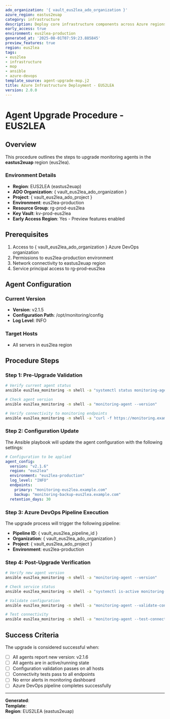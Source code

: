 ```yaml
---
ado_organization: '{ vault_eus2lea_ado_organization }'
azure_region: eastus2euap
category: infrastructure
description: Deploy core infrastructure components across Azure regions
early_access: true
environment: eus2lea-production
generated_at: '2025-08-01T07:59:23.885845'
preview_features: true
region: eus2lea
tags:
- eus2lea
- infrastructure
- mop
- ansible
- azure-devops
template_source: agent-upgrade-mop.j2
title: Azure Infrastructure Deployment - EUS2LEA
version: 2.0.0
---
```


# Agent Upgrade Procedure - EUS2LEA

## Overview

This procedure outlines the steps to upgrade monitoring agents in the **eastus2euap** region (eus2lea).

### Environment Details

- **Region**: EUS2LEA (eastus2euap)
- **ADO Organization**: { vault_eus2lea_ado_organization }
- **Project**: { vault_eus2lea_ado_project }
- **Environment**: eus2lea-production
- **Resource Group**: rg-prod-eus2lea
- **Key Vault**: kv-prod-eus2lea
- **Early Access Region**: Yes - Preview features enabled

## Prerequisites

1. Access to { vault_eus2lea_ado_organization } Azure DevOps organization
2. Permissions to eus2lea-production environment
3. Network connectivity to eastus2euap region
4. Service principal access to rg-prod-eus2lea

## Agent Configuration

### Current Version
- **Version**: v2.1.5
- **Configuration Path**: /opt/monitoring/config
- **Log Level**: INFO

### Target Hosts
- All servers in eus2lea region

## Procedure Steps

### Step 1: Pre-Upgrade Validation

```bash
# Verify current agent status
ansible eus2lea_monitoring -m shell -a "systemctl status monitoring-agent"

# Check agent version
ansible eus2lea_monitoring -m shell -a "monitoring-agent --version"

# Verify connectivity to monitoring endpoints
ansible eus2lea_monitoring -m shell -a "curl -f https://monitoring.example.com/health"
```

### Step 2: Configuration Update

The Ansible playbook will update the agent configuration with the following settings:

```yaml
# Configuration to be applied
agent_config:
  version: "v2.1.6"
  region: "eus2lea"
  environment: "eus2lea-production"
  log_level: "INFO"
  endpoints:
    primary: "monitoring-eus2lea.example.com"
    backup: "monitoring-backup-eus2lea.example.com"
  retention_days: 30
```

### Step 3: Azure DevOps Pipeline Execution

The upgrade process will trigger the following pipeline:

- **Pipeline ID**: { vault_eus2lea_pipeline_id }
- **Organization**: { vault_eus2lea_ado_organization }
- **Project**: { vault_eus2lea_ado_project }
- **Environment**: eus2lea-production

### Step 4: Post-Upgrade Verification

```bash
# Verify new agent version
ansible eus2lea_monitoring -m shell -a "monitoring-agent --version"

# Check service status
ansible eus2lea_monitoring -m shell -a "systemctl is-active monitoring-agent"

# Validate configuration
ansible eus2lea_monitoring -m shell -a "monitoring-agent --validate-config"

# Test connectivity
ansible eus2lea_monitoring -m shell -a "monitoring-agent --test-connection"
```

## Success Criteria

The upgrade is considered successful when:

- [ ] All agents report new version: v2.1.6
- [ ] All agents are in active/running state
- [ ] Configuration validation passes on all hosts
- [ ] Connectivity tests pass to all endpoints
- [ ] No error alerts in monitoring dashboard
- [ ] Azure DevOps pipeline completes successfully

---

**Generated**:   
**Template**:   
**Region**: EUS2LEA (eastus2euap)